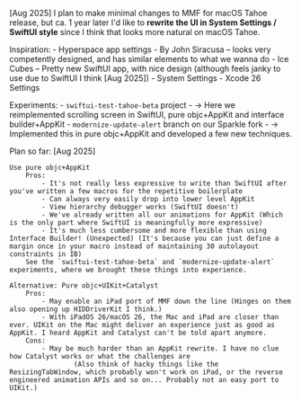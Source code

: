 

[Aug 2025] I plan to make minimal changes to MMF for macOS Tahoe release, but ca. 1 year later I'd like to **rewrite the UI in System Settings / SwiftUI style** since I think that looks more natural on macOS Tahoe.

Inspiration:
    - Hyperspace app settings - By John Siracusa – looks very competently designed, and has similar elements to what we wanna do
    - Ice Cubes – Pretty new SwiftUI app, with nice design (although feels janky to use due to SwiftUI I think [Aug 2025])
    - System Settings
    - Xcode 26 Settings

Experiments:
    - `swiftui-test-tahoe-beta` project 
        - -> Here we reimplemented scrolling screen in SwiftUI, pure objc+AppKit and interface builder+AppKit
    - `modernize-update-alert` branch on our Sparkle fork 
        - -> Implemented this in pure objc+AppKit and developed a few new techniques. 

Plan so far: [Aug 2025]
    
    Use pure objc+AppKit
        Pros: 
            - It's not really less expressive to write than SwiftUI after you've written a few macros for the repetitive boilerplate
            - Can always very easily drop into lower level AppKit
            - View hierarchy debugger works (SwiftUI doesn't)
            - We've already written all our animations for AppKit (Which is the only part where SwiftUI is meaningfully more expressive)
            - It's much less cumbersome and more flexible than using Interface Builder! (Unexpected) (It's because you can just define a margin once in your macro instead of maintaining 30 autolayout constraints in IB)
        See the `swiftui-test-tahoe-beta` and `modernize-update-alert` experiments, where we brought these things into experience.
    
    Alternative: Pure objc+UIKit+Catalyst
        Pros:
            - May enable an iPad port of MMF down the line (Hinges on them also opening up HIDDriverKit I think.)
            - With iPadOS 26/macOS 26, the Mac and iPad are closer than ever. UIKit on the Mac might deliver an experience just as good as AppKit. I heard AppKit and Catalyst can't be told apart anymore.
        Cons:
            - May be much harder than an AppKit rewrite. I have no clue how Catalyst works or what the challenges are 
                    (Also think of hacky things like the ResizingTabWindow, which probably won't work on iPad, or the reverse engineered animation APIs and so on... Probably not an easy port to UIKit.)
    